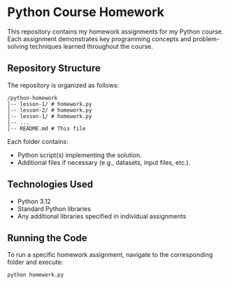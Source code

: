 # Python Course Homework

This repository contains my homework assignments for my Python course. Each assignment demonstrates key programming concepts and problem-solving techniques learned throughout the course.

## Repository Structure
The repository is organized as follows:
```
/python-homework 
│-- lesson-1/ # homework.py 
│-- lesson-2/ # homework.py  
│-- lesson-1/ # homework.py
│-- ... 
│-- README.md # This file
```

Each folder contains:
- Python script(s) implementing the solution.
- Additional files if necessary (e.g., datasets, input files, etc.).

## Technologies Used
- Python 3.12
- Standard Python libraries
- Any additional libraries specified in individual assignments

## Running the Code
To run a specific homework assignment, navigate to the corresponding folder and execute:
```sh
python homework.py
